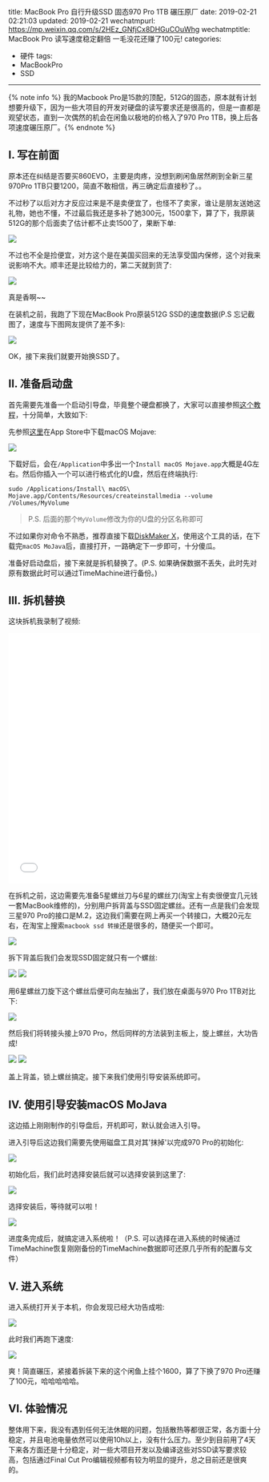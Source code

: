 title: MacBook Pro 自行升级SSD 固态970 Pro 1TB 碾压原厂
date: 2019-02-21 02:21:03
updated: 2019-02-21
wechatmpurl: https://mp.weixin.qq.com/s/2HEz_GNfjCx8DHGuCOuWhg
wechatmptitle: MacBook Pro 读写速度稳定翻倍 一毛没花还赚了100元!
categories:
- 硬件
tags:
- MacBookPro
- SSD

---

{% note info %} 我的Macbook Pro是15款的顶配，512G的固态，原本就有计划想要升级下，因为一些大项目的开发对硬盘的读写要求还是很高的，但是一直都是观望状态，直到一次偶然的机会在闲鱼以极地的价格入了970 Pro 1TB，换上后各项速度碾压原厂。{% endnote %}

<!-- more -->

## I. 写在前面

原本还在纠结是否要买860EVO，主要是肉疼，没想到刷闲鱼居然刷到全新三星970Pro 1TB只要1200，简直不敢相信，再三确定后直接秒了。。

不过秒了以后对方才反应过来是不是卖便宜了，也怪不了卖家，谁让是朋友送她这礼物，她也不懂，不过最后我还是多补了她300元，1500拿下，算了下，我原装512G的那个后面卖了估计都不止卖1500了，果断下单:

![](/img/macbookpro-ssd-970pro1tb-1.png)

不过也不全是捡便宜，对方这个是在美国买回来的无法享受国内保修，这个对我来说影响不大。顺丰还是比较给力的，第二天就到货了:

![](/img/macbookpro-ssd-970pro1tb-3.png)

真是香啊~~

在装机之前，我跑了下现在MacBook Pro原装512G SSD的速度数据(P.S 忘记截图了，速度与下图网友提供了差不多):

![](/img/macbookpro-ssd-970pro1tb-4.png)

OK，接下来我们就要开始换SSD了。

## II. 准备启动盘

首先需要先准备一个启动引导盘，毕竟整个硬盘都换了，大家可以直接参照[这个教程](https://support.apple.com/zh-cn/HT201372)，十分简单，大致如下:

先参照[这里](https://support.apple.com/zh-cn/HT201475)在App Store中下载macOS Mojave:

![](/img/macbookpro-ssd-970pro1tb-5.png)

下载好后，会在`/Application`中多出一个`Install macOS Mojave.app`大概是4G左右。然后你插入一个可以进行格式化的U盘，然后在终端执行:

```
sudo /Applications/Install\ macOS\ Mojave.app/Contents/Resources/createinstallmedia --volume /Volumes/MyVolume
```

> P.S. 后面的那个`MyVolume`修改为你的U盘的分区名称即可

不过如果你对命令不熟悉，推荐直接下载[DiskMaker X](https://diskmakerx.com/)，使用这个工具的话，在下载完`macOS MoJava`后，直接打开，一路确定下一步即可，十分傻瓜。

准备好启动盘后，接下来就是拆机替换了。(P.S. 如果确保数据不丢失，此时先对原有数据此时可以通过TimeMachine进行备份。)

## III. 拆机替换

这块拆机我录制了视频:

<iframe src="//player.bilibili.com/player.html?aid=44216236&cid=77431757&page=1" scrolling="no" border="0" frameborder="no" framespacing="0" allowfullscreen="true" width="100%" height="500px"> </iframe>

在拆机之前，这边需要先准备5星螺丝刀与6星的螺丝刀(淘宝上有卖很便宜几元钱一套MacBook维修的)，分别用户拆背盖与SSD固定螺丝。还有一点是我们会发现三星970 Pro的接口是M.2，这边我们需要在网上再买一个转接口，大概20元左右，在淘宝上搜索`macbook ssd 转接`还是很多的，随便买一个即可。

![](/img/macbookpro-ssd-970pro1tb-6.png)

拆下背盖后我们会发现SSD固定就只有一个螺丝:

![](/img/macbookpro-ssd-970pro1tb-7.png)
![](/img/macbookpro-ssd-970pro1tb-8.png)

用6星螺丝刀旋下这个螺丝后便可向左抽出了，我们放在桌面与970 Pro 1TB对比下:

![](/img/macbookpro-ssd-970pro1tb-9.png)

然后我们将转接头接上970 Pro，然后同样的方法装到主板上，旋上螺丝，大功告成!

![](/img/macbookpro-ssd-970pro1tb-10.png)
![](/img/macbookpro-ssd-970pro1tb-11.png)

盖上背盖，锁上螺丝搞定。接下来我们使用引导安装系统即可。

## IV. 使用引导安装macOS MoJava

这边插上刚刚制作的引导盘后，开机即可，默认就会进入引导。

进入引导后这边我们需要先使用磁盘工具对其'抹掉'以完成970 Pro的初始化:

![](/img/macbookpro-ssd-970pro1tb-12.png)

初始化后，我们此时选择安装后就可以选择安装到这里了:

![](/img/macbookpro-ssd-970pro1tb-13.png)

选择安装后，等待就可以啦！

![](/img/macbookpro-ssd-970pro1tb-14.png)

进度条完成后，就搞定进入系统啦！（P.S. 可以选择在进入系统的时候通过TimeMachine恢复刚刚备份的TimeMachine数据即可还原几乎所有的配置与文件）

## V. 进入系统

进入系统打开关于本机，你会发现已经大功告成啦:

![](/img/macbookpro-ssd-970pro1tb-15.png)

此时我们再跑下速度:

![](/img/macbookpro-ssd-970pro1tb-16.png)

爽！简直碾压，紧接着拆装下来的这个闲鱼上挂个1600，算了下换了970 Pro还赚了100元，哈哈哈哈哈。

## VI. 体验情况

整体用下来，我没有遇到任何无法休眠的问题，包括散热等都很正常，各方面十分稳定，并且电池电量依然可以使用10h以上，没有什么压力。至少到目前用了4天下来各方面还是十分稳定，对一些大项目开发以及编译这些对SSD读写要求较高，包括通过Final Cut Pro编辑视频都有较为明显的提升，总之目前还是很爽的。
